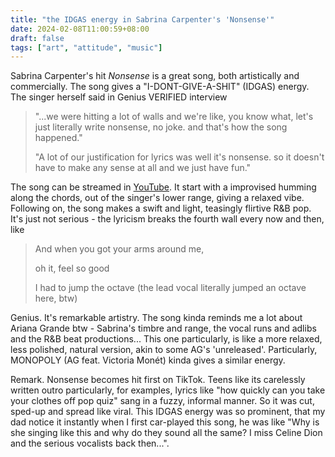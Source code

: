 ```yaml
---
title: "the IDGAS energy in Sabrina Carpenter's 'Nonsense'"
date: 2024-02-08T11:00:59+08:00
draft: false
tags: ["art", "attitude", "music"]
---
```


Sabrina Carpenter's hit *Nonsense* is a great song, both artistically and commercially. The song gives a "I-DONT-GIVE-A-SHIT" (IDGAS) energy. The singer herself said in Genius VERIFIED interview

> "...we were hitting a lot of walls and we're like, you know what, let's just literally write nonsense, no joke. and that's how the song happened."
>
> "A lot of our justification for lyrics was well it's nonsense. so it doesn't have to make any sense at all and we just have fun."

The song can be streamed in [YouTube](https://youtu.be/YcSP1ZUf1eQ?si=6waX2iqWcTpdiJnJ). It start with a improvised humming along the chords, out of the singer's lower range, giving a relaxed vibe. Following on, the song makes a swift and light, teasingly flirtive R&B pop. It's just not serious - the lyricism breaks the fourth wall every now and then, like

> And when you got your arms around me,
>
> oh it, feel so good
>
> I had to jump the octave (the lead vocal literally jumped an octave here, btw)

Genius. It's remarkable artistry. The song kinda reminds me a lot about Ariana Grande btw - Sabrina's timbre and range, the vocal runs and adlibs and the R&B beat productions... This one particularly, is like a more relaxed, less polished, natural version, akin to some AG's 'unreleased'. Particularly, MONOPOLY (AG feat. Victoria Monét) kinda gives a similar energy. 

Remark. Nonsense becomes hit first on TikTok. Teens like its carelessly written outro particularly, for examples, lyrics like "how quickly can you take your clothes off pop quiz" sang in a fuzzy, informal manner. So it was cut, sped-up and spread like viral. This IDGAS energy was so prominent, that my dad notice it instantly when I first car-played this song, he was like "Why is she singing like this and why do they sound all the same? I miss Celine Dion and the serious vocalists back then...".
